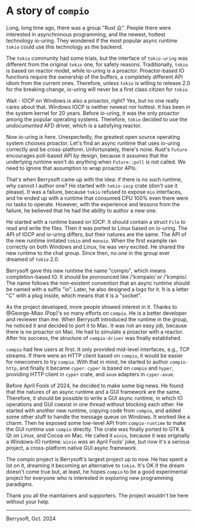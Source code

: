 # A story of `compio`

Long, long time ago, there was a group "Rust 众". People there were interested in asynchronous programming, and the newest, hottest technology io-uring. They wondered if the most popular async runtime `tokio` could use this technology as the backend.

The `tokio` community had some trials, but the interface of `tokio-uring` was different from the original `tokio` one, for safety reasons. Traditionally, `tokio` is based on reactor model, while io-uring is a proactor. Proactor-based IO functions require the ownership of the buffers, a completely different API idiom from the current ones. Therefore, unless `tokio` is willing to release 2.0 for the breaking change, io-uring will never be a first class citizen for `tokio`.

Wait - IOCP on Windows is also a proactor, right? Yes, but no one really cares about that. Windows IOCP is neither newest nor hottest. It has been in the system kernel for 20 years. Before io-uring, it was the only proactor among the popular operating systems. Therefore, `tokio` decided to use the _undocumented_ AFD driver, which is a satisfying reactor.

Now io-uring is here. Unexpectedly, the greatest open source operating system chooses proactor. Let's find an async runtime that uses io-uring correctly and be cross-platform. Unfortunately, there's none. Rust's `Future` encourages poll-based API by design, because it assumes that the underlying runtime won't do anything when `Future::poll` is not called. We need to ignore that assumption to wrap proactor APIs.

That's when Berrysoft came up with the idea: if there is no such runtime, why cannot I author one? He started with `tokio-iocp` crate (don't use it please). It was a failure, because `tokio` refused to expose `mio` interfaces, and he ended up with a runtime that consumed CPU 100% even there were no tasks to operate. However, with the experience and lessons from the failure, he believed that he had the ability to author a new one.

He started with a runtime based on IOCP. It should contain a struct `File` to read and write the files. Then it was ported to Linux based on io-uring. The API of IOCP and io-uring differs, but their natures are the same. The API of the new runtime imitated `tokio` and `monoio`. When the first example ran correctly on both Windows and Linux, he was very excited. He shared the new runtime to the chat group. Since then, no one in the group ever dreamed of `tokio` 2.0.

Berrysoft gave this new runtime the name "compio", which means completion-based IO. It should be pronounced like /'kɔmpaio/ or /'kɔmpio/. The name follows the non-existent convention that an async runtime should be named with a suffix "io". Later, he also designed a logo for it. It is a letter "C" with a plug inside, which means that it is a "socket".

As the project developed, more people showed interest in it. Thanks to @George-Miao (Pop)'s so many efforts on `compio`. He is a better developer and reviewer than me. When Berrysoft introduced the runtime in the group, he noticed it and decided to port it to Mac. It was not an easy job, because there is no proactor on Mac. He had to simulate a proactor with a reactor. After his success, the structure of `compio-driver` was finally established.

`compio` had few users at first. It only provided mid-level interfaces, e.g., TCP streams. If there were an HTTP client based on `compio`, it would be easier for newcomers to try `compio`. With that in mind, he started to author `compio-http`, and finally it became `cyper`. `cyper` is based on `compio` and `hyper`, providing HTTP client in `cyper` crate, and `axum` adapters in `cyper-axum`.

Before April Fools of 2024, he decided to make some big news. He found that the natures of an async runtime and a GUI framework are the same. Therefore, it should be possible to write a GUI async runtime, in which IO operations and GUI coexist in one thread without blocking each other. He started with another new runtime, copying code from `compio`, and added some other stuff to handle the message queue on Windows. It worked like a charm. Then he exposed some low-level API from `compio-runtime` to make the GUI runtime use `compio` directly. The crate was finally ported to GTK & Qt on Linux, and Cocoa on Mac. He called it `winio`, because it was originally a Windows-IO runtime. `winio` _was_ an April Fools' joke, but now it's a serious project, a cross-platform native GUI async framework.

The compio project is Berrysoft's largest project up to now. He has spent a lot on it, dreaming it becoming an alternative to `tokio`. It's OK if the dream doesn't come true but, at least, he hopes `compio` to be a good experimental project for everyone who is interested in exploring new programming paradigms.

Thank you all the maintainers and supporters. The project wouldn't be here without your help.

---

Berrysoft, Oct. 2024

